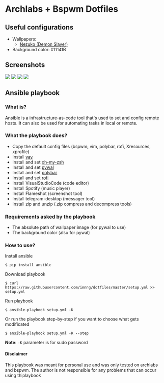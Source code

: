 # Archlabs + Bspwm Dotfiles

## Useful configurations
  * Wallpapers:
    * [Nezuko (Demon Slayer)](https://imgur.com/gallery/rM2fRya)
  * Background color: #11141B
  
##   

## Screenshots 
![](https://i.imgur.com/UBr8Gz3.png)
![](https://i.imgur.com/JBOkRKk.png)
![](https://i.imgur.com/1zF6Jop.png)
![](https://i.imgur.com/txQxxzR.png)

## Ansible playbook

### What is?
Ansible is a infrastructure-as-code tool that's used to set and config remote hosts. It can also be used for automating tasks in local or remote.

### What the playbook does?
  * Copy the default config files (bspwm, vim, polybar, rofi, Xresources, xprofile)
  * Install [yay](https://github.com/Jguer/yay)
  * Install and set [oh-my-zsh](https://github.com/ohmyzsh/ohmyzsh)
  * Install and set [pywal](https://github.com/dylanaraps/pywal)
  * Install and set [polybar](https://github.com/polybar/polybar)
  * Install and set [rofi](https://github.com/davatorium/rofi)
  * Install VisualStudioCode (code editor)
  * Install Spotify (music player)
  * Install Flameshot (screenshot tool)
  * Install telegram-desktop (messager tool)
  * Install zip and unzip (.zip compress and decompress tools)

### Requirements asked by the playbook
  * The absolute path of wallpaper image (for pywal to use)
  * The background color (also for pywal)

### How to use?
  Install ansible
  
  `$ pip install ansible`
  
  Download playbook
  
  `$ curl https://raw.githubusercontent.com/innng/dotfiles/master/setup.yml >> setup.yml`
  
  Run playbook
  
  `$ ansible-playbook setup.yml -K`
  
  Or run the playbook step-by-step if you want to choose what gets modificated
  
  `$ ansible-playbook setup.yml -K --step`
  
  **Note:** `-K` parameter is for sudo password
    
#### Disclaimer
This playbook was meant for personal use and was only tested on archlabs and bspwm. The author is not responsible for any problems that can occur using thiplaybook
